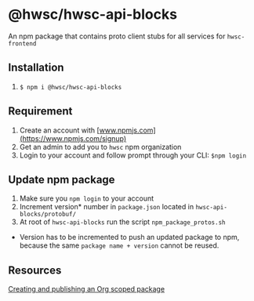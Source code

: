 # @hwsc/hwsc-api-blocks
An npm package that contains proto client stubs for all services for `hwsc-frontend`

## Installation
1. `$ npm i @hwsc/hwsc-api-blocks`

## Requirement
1. Create an account with [www.npmjs.com](https://www.npmjs.com/signup)
1. Get an admin to add you to `hwsc` npm organization
1. Login to your account and follow prompt through your CLI: `$npm login`
 
## Update npm package
1. Make sure you `npm login` to your account
1. Increment version* number in `package.json` located in `hwsc-api-blocks/protobuf/`
1. At root of `hwsc-api-blocks` run the script `npm_package_protos.sh`

* Version has to be incremented to push an updated package to npm, because the same `package name + version`
cannot be reused.


## Resources
[Creating and publishing an Org scoped package](https://docs.npmjs.com/creating-and-publishing-an-org-scoped-package)
